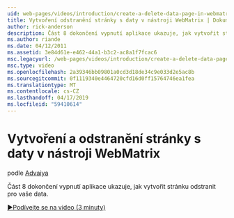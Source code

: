 ```yaml
---
uid: web-pages/videos/introduction/create-a-delete-data-page-in-webmatrix
title: Vytvoření odstranění stránky s daty v nástroji WebMatrix | Dokumentace Microsoftu
author: rick-anderson
description: Část 8 dokončení vypnutí aplikace ukazuje, jak vytvořit stránku odstranit pro vaše data.
ms.author: riande
ms.date: 04/12/2011
ms.assetid: 3e84d61e-e462-44a1-b3c2-ac8a1f7fcac6
msc.legacyurl: /web-pages/videos/introduction/create-a-delete-data-page-in-webmatrix
msc.type: video
ms.openlocfilehash: 2a39346bb09801a0cd3d18de34c9e033d2e5ac8b
ms.sourcegitcommit: 0f1119340e4464720cfd16d0ff15764746ea1fea
ms.translationtype: MT
ms.contentlocale: cs-CZ
ms.lasthandoff: 04/17/2019
ms.locfileid: "59410614"
---
```

# <a name="create-a-delete-data-page-in-webmatrix"></a>Vytvoření a odstranění stránky s daty v nástroji WebMatrix

podle [Advaiya](https://twitter.com/Advaiyasolns)

Část 8 dokončení vypnutí aplikace ukazuje, jak vytvořit stránku odstranit pro vaše data.

[&#9654;Podívejte se na video (3 minuty)](https://channel9.msdn.com/Blogs/ASP-NET-Site-Videos/create-a-delete-data-page-in-webmatrix)
